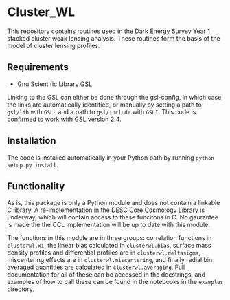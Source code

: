 # Cluster_WL
This repository contains routines used in the Dark Energy Survey Year 1 stacked cluster weak lensing analysis. These routines form the basis of the model of cluster lensing profiles.

## Requirements
* Gnu Scientific Library [GSL](https://www.gnu.org/software/gsl/)

Linking to the GSL can either be done through the gsl-config, in which case the links are automatically identified, or manually by setting a path to ```gsl/lib``` with ```GSLL``` and a path to ```gsl/include``` with ```GSLI```. This code is confirmed to work with GSL version 2.4.

## Installation
The code is installed automatically in your Python path by running ```python setup.py install```.

## Functionality
As is, this package is only a Python module and does not contain a linkable C library. A re-implementation in the [DESC Core Cosmology Library](https://github.com/LSSTDESC/CCL) is underway, which will contain access to these funcitons in C. No gaurantee is made the the CCL implementation will be up to date with this module.

The functions in this module are in three groups: correlation functions in ```clusterwl.xi```, the linear bias calculated in ```clusterwl.bias```, surface mass density profiles and differential profiles are in ```clusterwl.deltasigma```, miscentering effects are in ```clusterwl.miscentering```, and finally radial bin averaged quantities are calculated in ```clusterwl.averaging```. Full documentation for all of these can be accessed in the docstrings, and examples of how to call these can be found in the notebooks in the ```examples``` directory.